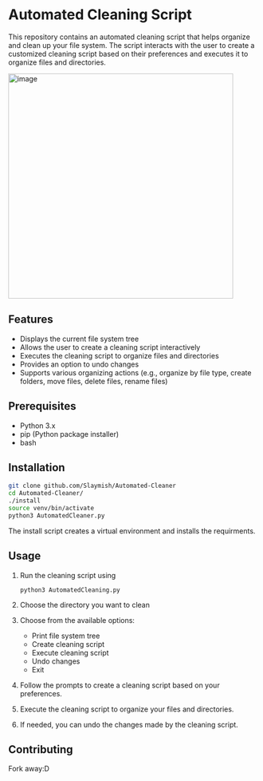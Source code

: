 # Automated Cleaning Script

This repository contains an automated cleaning script that helps organize and clean up your file system. The script interacts with the user to create a customized cleaning script based on their preferences and executes it to organize files and directories.

<img width="451" alt="image" src="https://github.com/Slaymish/Automated-Cleaner/assets/21288505/8ce55214-e4ab-4ba7-b92f-80406a1f27fd">


## Features

- Displays the current file system tree
- Allows the user to create a cleaning script interactively
- Executes the cleaning script to organize files and directories
- Provides an option to undo changes
- Supports various organizing actions (e.g., organize by file type, create folders, move files, delete files, rename files)

## Prerequisites

- Python 3.x
- pip (Python package installer)
- bash

## Installation

```bash
git clone github.com/Slaymish/Automated-Cleaner
cd Automated-Cleaner/
./install
source venv/bin/activate
python3 AutomatedCleaner.py
```

The install script creates a virtual environment and installs the requirments.

## Usage

1. Run the cleaning script using

   `python3 AutomatedCleaning.py`

2. Choose the directory you want to clean
3. Choose from the available options:
   - Print file system tree
   - Create cleaning script
   - Execute cleaning script
   - Undo changes
   - Exit
4. Follow the prompts to create a cleaning script based on your preferences.
5. Execute the cleaning script to organize your files and directories.
6. If needed, you can undo the changes made by the cleaning script.

## Contributing

Fork away:D
